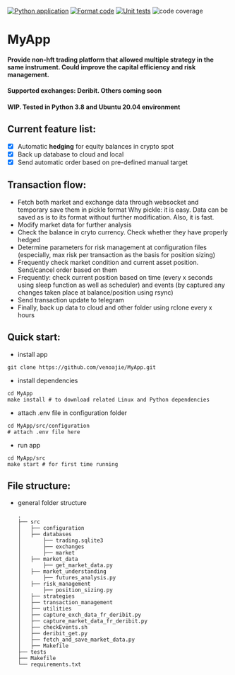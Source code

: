 [![Python application](https://github.com/venoajie/MyApp/actions/workflows/python-app.yml/badge.svg)](https://github.com/venoajie/MyApp/actions/workflows/python-app.yml)
[![Format code](https://github.com/venoajie/MyApp/actions/workflows/format.yml/badge.svg)](https://github.com/venoajie/MyApp/actions/workflows/format.yml)
[![Unit tests](https://github.com/venoajie/MyApp/actions/workflows/coverage.yml/badge.svg)](https://github.com/venoajie/MyApp/actions/workflows/coverage.yml)
![code coverage](https://raw.githubusercontent.com/USER/REPO/coverage/coverage.svg?raw=true)

# MyApp
#### Provide non-hft trading platform that allowed multiple strategy in the same instrument. Could improve the capital efficiency and risk management.

#### Supported exchanges: Deribit. Others coming soon

#### WIP. Tested in Python 3.8 and Ubuntu 20.04 environment

## Current feature list:
- [x] Automatic **hedging** for equity balances in crypto spot
- [x] Back up database to cloud and local
- [x] Send automatic order based on pre-defined manual target

## Transaction flow:
- Fetch both market and exchange data through websocket and temporary save them in pickle format
    Why pickle: it is easy. Data can be saved as is to its format without further modification. Also, it is fast.
- Modify market data for further analysis
- Check the balance in cryto currency. Check whether they have properly hedged
- Determine parameters for risk management at configuration files (especially, max risk per transaction as the basis for position sizing)
- Frequently check market condition and current asset position. Send/cancel order based on them
- Frequently: check current position based on time (every x seconds using sleep function as well as scheduler) and events (by captured any changes taken place at balance/position using rsync)
- Send transaction update to telegram
- Finally, back up data to cloud and other folder using rclone every x hours

## Quick start:
- install app 
```shell 
git clone https://github.com/venoajie/MyApp.git
``` 
- install dependencies
```shell 
cd MyApp
make install # to download related Linux and Python dependencies
``` 
- attach .env file in configuration folder
```shell 
cd MyApp/src/configuration
# attach .env file here
``` 
- run app
```shell 
cd MyApp/src
make start # for first time running
``` 

## File structure:

- general folder structure

    ```
    .
    ├── src
    │   ├── configuration
    │   ├── databases
    │       ├── trading.sqlite3
    │       ├── exchanges
    │       ├── market
    │   ├── market_data
    │       ├── get_market_data.py
    │   ├── market_understanding
    │       ├── futures_analysis.py
    │   ├── risk_management
    │       ├── position_sizing.py
    │   ├── strategies
    │   ├── transaction_management
    │   ├── utilities
    │   ├── capture_exch_data_fr_deribit.py
    │   ├── capture_market_data_fr_deribit.py
    │   ├── checkEvents.sh
    │   ├── deribit_get.py
    │   ├── fetch_and_save_market_data.py
    │   ├── Makefile
    ├── tests
    ├── Makefile
    └── requirements.txt
    ```
